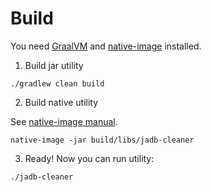# Build

You need [GraalVM](https://www.graalvm.org/downloads/)
and [native-image](https://www.graalvm.org/reference-manual/native-image/) installed.

1. Build jar utility

```shell
./gradlew clean build
```

2. Build native utility

See [native-image manual](https://www.graalvm.org/reference-manual/native-image).

```shell
native-image -jar build/libs/jadb-cleaner
```

3. Ready! Now you can run utility:

```shell
./jadb-cleaner
```
